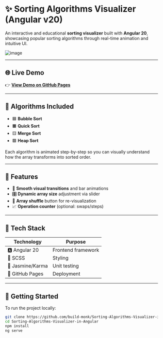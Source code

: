 # ✨ Sorting Algorithms Visualizer (Angular v20)

An interactive and educational **sorting visualizer** built with **Angular 20**, showcasing popular sorting algorithms through real-time animation and intuitive UI.

![image](https://github.com/user-attachments/assets/78f180e2-f70c-47db-90a2-8310206b0271)

---

## 🌐 Live Demo

👉 **[View Demo on GitHub Pages](https://build-monk.github.io/Sorting-Algorithms-Visualizer-in-Angular/)**

---

## 🧠 Algorithms Included

- 🟦 **Bubble Sort**
- 🟧 **Quick Sort**
- 🟨 **Merge Sort**
- 🟩 **Heap Sort**

Each algorithm is animated step-by-step so you can visually understand how the array transforms into sorted order.

---

## 🎯 Features

- 🎨 **Smooth visual transitions** and bar animations
- 🎛️ **Dynamic array size** adjustment via slider
- 🔁 **Array shuffle** button for re-visualization
- 📈 **Operation counter** (optional: swaps/steps)
  
---

## 🧰 Tech Stack

| Technology     | Purpose             |
|----------------|---------------------|
| 🅰️ Angular 20   | Frontend framework   |
| 💅 SCSS         | Styling              |
| 🧪 Jasmine/Karma | Unit testing         |
| 🐙 GitHub Pages | Deployment           |

---

## 🚀 Getting Started

To run the project locally:

```bash
git clone https://github.com/build-monk/Sorting-Algorithms-Visualizer-in-Angular.git
cd Sorting-Algorithms-Visualizer-in-Angular
npm install
ng serve
